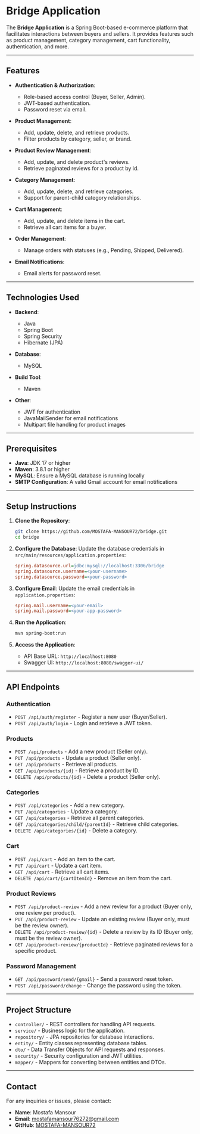 # Bridge Application

The **Bridge Application** is a Spring Boot-based e-commerce platform that facilitates interactions between buyers and sellers. It provides features such as product management, category management, cart functionality, authentication, and more.

---

## Features

- **Authentication & Authorization**:
    - Role-based access control (Buyer, Seller, Admin).
    - JWT-based authentication.
    - Password reset via email.

- **Product Management**:
    - Add, update, delete, and retrieve products.
    - Filter products by category, seller, or brand.

- **Product Review Management**:
    - Add, update, and delete product's reviews.
    - Retrieve paginated reviews for a product by id.

- **Category Management**:
    - Add, update, delete, and retrieve categories.
    - Support for parent-child category relationships.

- **Cart Management**:
    - Add, update, and delete items in the cart.
    - Retrieve all cart items for a buyer.

- **Order Management**:
    - Manage orders with statuses (e.g., Pending, Shipped, Delivered).

- **Email Notifications**:
    - Email alerts for password reset.

---

## Technologies Used

- **Backend**:
    - Java
    - Spring Boot
    - Spring Security
    - Hibernate (JPA)

- **Database**:
    - MySQL

- **Build Tool**:
    - Maven

- **Other**:
    - JWT for authentication
    - JavaMailSender for email notifications
    - Multipart file handling for product images

---

## Prerequisites

- **Java**: JDK 17 or higher
- **Maven**: 3.8.1 or higher
- **MySQL**: Ensure a MySQL database is running locally
- **SMTP Configuration**: A valid Gmail account for email notifications

---

## Setup Instructions

1. **Clone the Repository**:
   ```bash
   git clone https://github.com/MOSTAFA-MANSOUR72/bridge.git
   cd bridge
   ```

2. **Configure the Database**:
   Update the database credentials in `src/main/resources/application.properties`:
   ```ini
   spring.datasource.url=jdbc:mysql://localhost:3306/bridge
   spring.datasource.username=<your-username>
   spring.datasource.password=<your-password>
   ```

3. **Configure Email**:
   Update the email credentials in `application.properties`:
   ```ini
   spring.mail.username=<your-email>
   spring.mail.password=<your-app-password>
   ```

4. **Run the Application**:
   ```bash
   mvn spring-boot:run
   ```

5. **Access the Application**:
    - API Base URL: `http://localhost:8080`
    - Swagger UI: `http://localhost:8080/swagger-ui/`

---

## API Endpoints

### Authentication
- `POST /api/auth/register` - Register a new user (Buyer/Seller).
- `POST /api/auth/login` - Login and retrieve a JWT token.

### Products
- `POST /api/products` - Add a new product (Seller only).
- `PUT /api/products` - Update a product (Seller only).
- `GET /api/products` - Retrieve all products.
- `GET /api/products/{id}` - Retrieve a product by ID.
- `DELETE /api/products/{id}` - Delete a product (Seller only).

### Categories
- `POST /api/categories` - Add a new category.
- `PUT /api/categories` - Update a category.
- `GET /api/categories` - Retrieve all parent categories.
- `GET /api/categories/child/{parentId}` - Retrieve child categories.
- `DELETE /api/categories/{id}` - Delete a category.

### Cart
- `POST /api/cart` - Add an item to the cart.
- `PUT /api/cart` - Update a cart item.
- `GET /api/cart` - Retrieve all cart items.
- `DELETE /api/cart/{cartItemId}` - Remove an item from the cart.

### Product Reviews
- `POST /api/product-review` - Add a new review for a product (Buyer only, one review per product).
- `PUT /api/product-review` - Update an existing review (Buyer only, must be the review owner).
- `DELETE /api/product-review/{id}` - Delete a review by its ID (Buyer only, must be the review owner).
- `GET /api/product-review/{productId}` - Retrieve paginated reviews for a specific product.

### Password Management
- `GET /api/password/send/{gmail}` - Send a password reset token.
- `POST /api/password/change` - Change the password using the token.

---

## Project Structure

- `controller/` - REST controllers for handling API requests.
- `service/` - Business logic for the application.
- `repository/` - JPA repositories for database interactions.
- `entity/` - Entity classes representing database tables.
- `dto/` - Data Transfer Objects for API requests and responses.
- `security/` - Security configuration and JWT utilities.
- `mapper/` - Mappers for converting between entities and DTOs.

---

## Contact

For any inquiries or issues, please contact:
- **Name**: Mostafa Mansour
- **Email**: mostafamansour76272@gmail.com
- **GitHub**: [MOSTAFA-MANSOUR72](https://github.com/MOSTAFA-MANSOUR72)